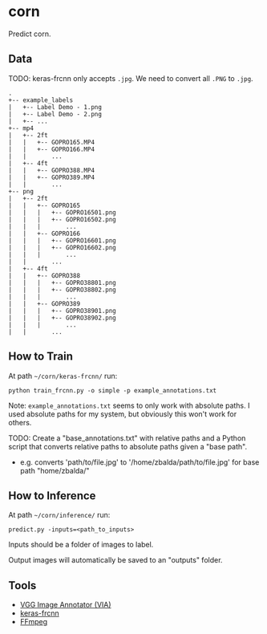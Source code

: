 # corn
Predict corn.

## Data

TODO: keras-frcnn only accepts `.jpg`. We need to convert all `.PNG` to `.jpg`.

```
.
+-- example_labels
|   +-- Label Demo - 1.png
|   +-- Label Demo - 2.png
|   +-- ...
+-- mp4
|   +-- 2ft
|   |   +-- GOPRO165.MP4
|   |   +-- GOPRO166.MP4
|   |       ...
|   +-- 4ft
|   |   +-- GOPRO388.MP4
|   |   +-- GOPRO389.MP4
|   |       ...
+-- png
|   +-- 2ft
|   |   +-- GOPRO165
|   |   |   +-- GOPRO16501.png
|   |   |   +-- GOPRO16502.png
|   |   |       ...
|   |   +-- GOPRO166
|   |   |   +-- GOPRO16601.png
|   |   |   +-- GOPRO16602.png
|   |   |       ...
|   |       ...
|   +-- 4ft
|   |   +-- GOPRO388
|   |   |   +-- GOPRO38801.png
|   |   |   +-- GOPRO38802.png
|   |   |       ...
|   |   +-- GOPRO389
|   |   |   +-- GOPRO38901.png
|   |   |   +-- GOPRO38902.png
|   |   |       ...
|   |       ...
```

## How to Train

At path `~/corn/keras-frcnn/` run:

`python train_frcnn.py -o simple -p example_annotations.txt`

Note: `example_annotations.txt` seems to only work with absolute paths. I used absolute paths for my system, but obviously this won't work for others.

TODO: Create a "base_annotations.txt" with relative paths and a Python script that converts relative paths to absolute paths given a "base path".
- e.g. converts 'path/to/file.jpg' to '/home/zbalda/path/to/file.jpg' for base path "home/zbalda/"

## How to Inference

At path `~/corn/inference/` run:

`predict.py -inputs=<path_to_inputs>`

Inputs should be a folder of images to label.

Output images will automatically be saved to an "outputs" folder.

## Tools

- [VGG Image Annotator (VIA)](www.robots.ox.ac.uk/~vgg/software/via/)
- [keras-frcnn](https://github.com/kbardool/keras-frcnn)
- [FFmpeg](https://www.ffmpeg.org/)
